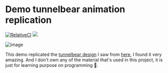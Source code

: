 # Demo tunnelbear animation replication

[![RelativeCI](https://badges.relative-ci.com/badges/ZEGrUkJGsQj3SvoJYN02?branch=master&style=flat-square)](https://app.relative-ci.com/projects/ZEGrUkJGsQj3SvoJYN02)
[![](https://img.shields.io/badge/_-_?style=social&label=%F0%9F%9A%80%20Cloudflare%20Page)](https://beardear.pages.dev/)

![image](https://github.com/user-attachments/assets/dcc5856d-639b-453b-be6a-dbe2bd9c6982)


This demo replicated the [tunnelbear design](https://www.tunnelbear.com/account/login) I saw from [here](https://www.designspells.com/spells/bear-follows-you-as-you-type-your-email-and-covers-its-eyes-as-you-type-your), I found it very amazing. And I don't own any of the material that's used in this project, it is just for learning purpose on programming 🙏.
